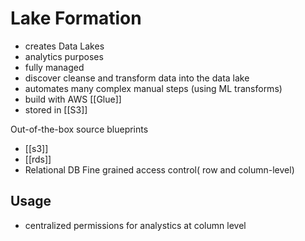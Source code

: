  # Lake Formation
 - creates Data Lakes
 - analytics purposes
 - fully managed
 - discover cleanse and transform data into the data lake
 - automates many complex manual steps (using ML transforms)
 - build with AWS [[Glue]]
 - stored in [[S3]]

Out-of-the-box source blueprints
 - [[s3]]
 - [[rds]]
 - Relational DB
  Fine grained access control( row and column-level)

## Usage
- centralized permissions for analystics at column level